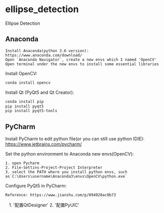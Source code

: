 # ellipse_detection
Ellipse Detection

## Anaconda 
    Install Anaconda(python 3.6 version): https://www.anaconda.com/download/
    Open `Anaconda Navigator`, create a new envs which I named 'OpenCV'
    Open terminal under the new envs to install some essential libraries
    
Install OpenCV:
```Bash
conda install opencv
```
Install Qt (PyQt5 and Qt Creator):
```Bash
conda install pip
pip install pyqt5
pip install pyqt5-tools
```

## PyCharm
Install PyCharm to edit python file(or you can still use python IDIE): https://www.jetbrains.com/pycharm/

Set the python environment to Anaconda new envs(OpenCV):

    1. open Pycharm
    2. File-Settins-Project-Project Interpreter
    3. select the PATH where you install python envs, such as`C:\Users\username\Anaconda3\envs\OpenCV\python.exe`
    
Configure PyQt5 in PyCharm:
    
    Reference: https://www.jianshu.com/p/094928ac0b73
    1. '配置QtDesigner'
    2. '配置PyUIC'
